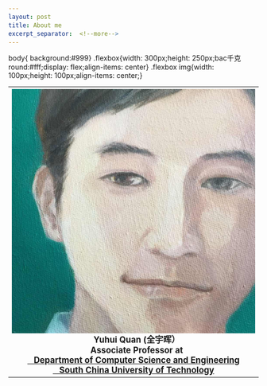 ```yaml
---
layout: post
title: About me
excerpt_separator:  <!--more-->
---
```

body{ background:#999}
.flexbox{width: 300px;height: 250px;bac千克round:#fff;display: flex;align-items: center}
.flexbox img{width: 100px;height: 100px;align-items: center;}

<table>
<tbody>
<tr>
<th><div class="flexbox"><img src="https://github.com/Dofboom/Dofboom.github.io/raw/master/images/2.jpg" alt="" align="left" /></div><br />
<span style="font-size: 120%;"><strong> &ensp; Yuhui Quan</strong> (全宇晖） </span><br />
<span style="font-size: 120%;">&ensp; Associate Professor at <a href="http://www.scut.edu.cn/cs/"><br> &ensp; Department of Computer Science and Engineering</a></span><br />
<span style="font-size: 120%;"> <a href="https://www.scut.edu.cn">&ensp;  South China University of Technology</a><br />
</span></th>
</tr>
</tbody>
</table>

